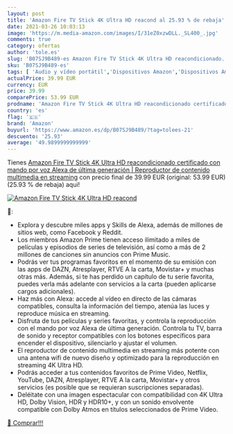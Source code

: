 ```yaml
---
layout: post
title: 'Amazon Fire TV Stick 4K Ultra HD reacond al 25.93 % de rebaja'
date: 2021-03-26 10:03:13
image: 'https://m.media-amazon.com/images/I/31eZ0xzwDLL._SL400_.jpg'
comments: true
category: ofertas
author: 'tole.es'
slug: 'B07SJ9B489-es Amazon Fire TV Stick 4K Ultra HD reacondicionado...'
sku: 'B07SJ9B489-es'
tags: [ 'Audio y vídeo portátil','Dispositivos Amazon','Dispositivos Amazon y Accesorios','Dispositivos para el streaming','Dispositivos para streaming','Electrónica','Equipos de audio y Hi-Fi','Fire TV','alexa','amazon', ]
actualPrice: 39.99 EUR
currency: EUR
price: 39.99
comparePrice: 53.99 EUR
prodname: 'Amazon Fire TV Stick 4K Ultra HD reacondicionado certificado con mando por voz Alexa de última generación | Reproductor de contenido multimedia en streaming'
country: 'es'
flag: '🇪🇸'
brand: 'Amazon'
buyurl: 'https://www.amazon.es/dp/B07SJ9B489/?tag=tolees-21'
descuento: '25.93'
average: '49.9899999999999'
---
```


Tienes [Amazon Fire TV Stick 4K Ultra HD reacondicionado certificado con mando por voz Alexa de última generación | Reproductor de contenido multimedia en streaming](https://www.amazon.es/dp/B07SJ9B489/?tag=tolees-21) con precio final de  39.99 EUR (original: 53.99 EUR) (25.93 %  de rebaja) aqui!

[![Amazon Fire TV Stick 4K Ultra HD reacond](https://m.media-amazon.com/images/I/31eZ0xzwDLL._SL400_.jpg)](https://www.amazon.es/dp/B07SJ9B489/?tag=tolees-21)

🔎:

- Explora y descubre miles apps y Skills de Alexa, además de millones de sitios web, como Facebook y Reddit.
- Los miembros Amazon Prime tienen acceso ilimitado a miles de películas y episodios de series de televisión, así como a más de 2 millones de canciones sin anuncios con Prime Music.
- Podrás ver tus programas favoritos en el momento de su emisión con las apps de DAZN, Atresplayer, RTVE A la carta, Movistar+ y muchas otras más. Además, si te has perdido un capítulo de tu serie favorita, puedes verla más adelante con servicios a la carta (pueden aplicarse cargos adicionales).
- Haz más con Alexa: accede al vídeo en directo de las cámaras compatibles, consulta la información del tiempo, atenúa las luces y reproduce música en streaming.
- Disfruta de tus películas y series favoritas, y controla la reproducción con el mando por voz Alexa de última generación. Controla tu TV, barra de sonido y receptor compatibles con los botones específicos para encender el dispositivo, silenciarlo y ajustar el volumen.
- El reproductor de contenido multimedia en streaming más potente con una antena wifi de nuevo diseño y optimizado para la reproducción en streaming 4K Ultra HD.
- Podrás acceder a tus contenidos favoritos de Prime Video, Netflix, YouTube, DAZN, Atresplayer, RTVE A la carta, Movistar+ y otros servicios (es posible que se requieran suscripciones separadas).
- Deléitate con una imagen espectacular con compatibilidad con 4K Ultra HD, Dolby Vision, HDR y HDR10+, y con un sonido envolvente compatible con Dolby Atmos en títulos seleccionados de Prime Video.

[🛒 Comprar!!!](https://www.amazon.es/dp/B07SJ9B489/?tag=tolees-21)
